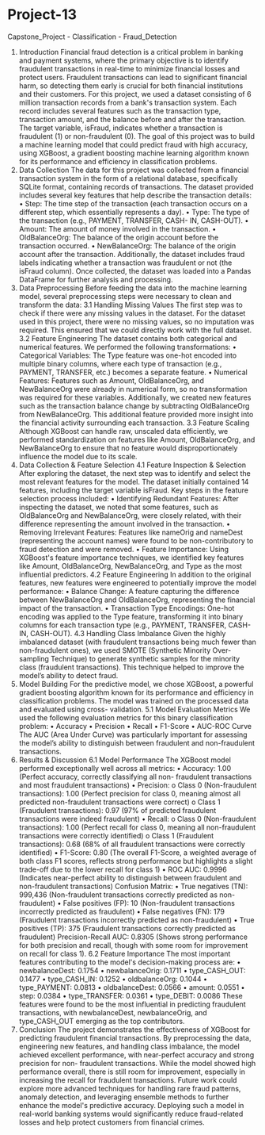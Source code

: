 # Project-13
Capstone_Project - Classification - Fraud_Detection

1. Introduction
Financial fraud detection is a critical problem in banking and payment systems,
where the primary objective is to identify fraudulent transactions in real-time
to minimize financial losses and protect users. Fraudulent transactions can
lead to significant financial harm, so detecting them early is crucial for both
financial institutions and their customers.
For this project, we used a dataset consisting of 6 million transaction records
from a bank's transaction system. Each record includes several features such
as the transaction type, transaction amount, and the balance before and after
the transaction. The target variable, isFraud, indicates whether a transaction is
fraudulent (1) or non-fraudulent (0). The goal of this project was to build a
machine learning model that could predict fraud with high accuracy, using
XGBoost, a gradient boosting machine learning algorithm known for its
performance and efficiency in classification problems.
2. Data Collection
The data for this project was collected from a financial transaction system in
the form of a relational database, specifically SQLite format, containing
records of transactions. The dataset provided includes several key features
that help describe the transaction details:
• Step: The time step of the transaction (each transaction occurs on a
different step, which essentially represents a day).
• Type: The type of the transaction (e.g., PAYMENT, TRANSFER, CASH-
IN, CASH-OUT).
• Amount: The amount of money involved in the transaction.
• OldBalanceOrg: The balance of the origin account before the
transaction occurred.
• NewBalanceOrg: The balance of the origin account after the
transaction.
Additionally, the dataset includes fraud labels indicating whether a transaction
was fraudulent or not (the isFraud column). Once collected, the dataset was
loaded into a Pandas DataFrame for further analysis and processing.
3. Data Preprocessing
Before feeding the data into the machine learning model, several
preprocessing steps were necessary to clean and transform the data:
3.1 Handling Missing Values
The first step was to check if there were any missing values in the dataset.
For the dataset used in this project, there were no missing values, so no
imputation was required. This ensured that we could directly work with the
full dataset.
3.2 Feature Engineering
The dataset contains both categorical and numerical features. We performed
the following transformations:
• Categorical Variables: The Type feature was one-hot encoded into
multiple binary columns, where each type of transaction (e.g.,
PAYMENT, TRANSFER, etc.) becomes a separate feature.
• Numerical Features: Features such as Amount, OldBalanceOrg, and
NewBalanceOrg were already in numerical form, so no transformation was
required for these variables.
Additionally, we created new features such as the transaction balance change
by subtracting OldBalanceOrg from NewBalanceOrg. This additional feature
provided more insight into the financial activity surrounding each transaction.
3.3 Feature Scaling
Although XGBoost can handle raw, unscaled data efficiently, we performed
standardization on features like Amount, OldBalanceOrg, and NewBalanceOrg to
ensure that no feature would disproportionately influence the model due to its
scale.
4. Data Collection & Feature Selection
4.1 Feature Inspection & Selection
After exploring the dataset, the next step was to identify and select the most
relevant features for the model. The dataset initially contained 14 features,
including the target variable isFraud. Key steps in the feature selection process
included:
• Identifying Redundant Features: After inspecting the dataset, we
noted that some features, such as OldBalanceOrg and NewBalanceOrg, were
closely related, with their difference representing the amount involved
in the transaction.
• Removing Irrelevant Features: Features like nameOrig and nameDest
(representing the account names) were found to be non-contributory to
fraud detection and were removed.
• Feature Importance: Using XGBoost's feature importance techniques,
we identified key features like Amount, OldBalanceOrg, NewBalanceOrg, and
Type as the most influential predictors.
4.2 Feature Engineering
In addition to the original features, new features were engineered to
potentially improve the model performance:
• Balance Change: A feature capturing the difference between
NewBalanceOrg and OldBalanceOrg, representing the financial impact of the
transaction.
• Transaction Type Encodings: One-hot encoding was applied to the
Type feature, transforming it into binary columns for each transaction
type (e.g., PAYMENT, TRANSFER, CASH-IN, CASH-OUT).
4.3 Handling Class Imbalance
Given the highly imbalanced dataset (with fraudulent transactions being much
fewer than non-fraudulent ones), we used SMOTE (Synthetic Minority Over-
sampling Technique) to generate synthetic samples for the minority class
(fraudulent transactions). This technique helped to improve the model’s ability
to detect fraud.
5. Model Building
For the predictive model, we chose XGBoost, a powerful gradient boosting
algorithm known for its performance and efficiency in classification problems.
The model was trained on the processed data and evaluated using cross-
validation.
5.1 Model Evaluation Metrics
We used the following evaluation metrics for this binary classification problem:
• Accuracy
• Precision
• Recall
• F1-Score
• AUC-ROC Curve
The AUC (Area Under Curve) was particularly important for assessing the
model’s ability to distinguish between fraudulent and non-fraudulent
transactions.
6. Results & Discussion
6.1 Model Performance
The XGBoost model performed exceptionally well across all metrics:
• Accuracy: 1.00 (Perfect accuracy, correctly classifying all non-
fraudulent transactions and most fraudulent transactions)
• Precision:
o Class 0 (Non-fraudulent transactions): 1.00 (Perfect
precision for class 0, meaning almost all predicted non-fraudulent
transactions were correct)
o Class 1 (Fraudulent transactions): 0.97 (97% of predicted
fraudulent transactions were indeed fraudulent)
• Recall:
o Class 0 (Non-fraudulent transactions): 1.00 (Perfect recall for
class 0, meaning all non-fraudulent transactions were correctly
identified)
o Class 1 (Fraudulent transactions): 0.68 (68% of all fraudulent
transactions were correctly identified)
• F1-Score: 0.80 (The overall F1-Score, a weighted average of both class
F1 scores, reflects strong performance but highlights a slight trade-off
due to the lower recall for class 1)
• ROC AUC: 0.9996 (Indicates near-perfect ability to distinguish between
fraudulent and non-fraudulent transactions)
Confusion Matrix:
• True negatives (TN): 999,436 (Non-fraudulent transactions correctly
predicted as non-fraudulent)
• False positives (FP): 10 (Non-fraudulent transactions incorrectly
predicted as fraudulent)
• False negatives (FN): 179 (Fraudulent transactions incorrectly predicted
as non-fraudulent)
• True positives (TP): 375 (Fraudulent transactions correctly predicted as
fraudulent)
Precision-Recall AUC: 0.8305 (Shows strong performance for both precision
and recall, though with some room for improvement on recall for class 1).
6.2 Feature Importance
The most important features contributing to the model's decision-making
process are:
• newbalanceDest: 0.1754
• newbalanceOrig: 0.1711
• type_CASH_OUT: 0.1477
• type_CASH_IN: 0.1252
• oldbalanceOrg: 0.1044
• type_PAYMENT: 0.0813
• oldbalanceDest: 0.0566
• amount: 0.0551
• step: 0.0384
• type_TRANSFER: 0.0361
• type_DEBIT: 0.0086
These features were found to be the most influential in predicting fraudulent
transactions, with newbalanceDest, newbalanceOrig, and type_CASH_OUT emerging
as the top contributors.
7. Conclusion
The project demonstrates the effectiveness of XGBoost for predicting
fraudulent financial transactions. By preprocessing the data, engineering new
features, and handling class imbalance, the model achieved excellent
performance, with near-perfect accuracy and strong precision for non-
fraudulent transactions.
While the model showed high performance overall, there is still room for
improvement, especially in increasing the recall for fraudulent transactions.
Future work could explore more advanced techniques for handling rare fraud
patterns, anomaly detection, and leveraging ensemble methods to further
enhance the model's predictive accuracy.
Deploying such a model in real-world banking systems would significantly
reduce fraud-related losses and help protect customers from financial crimes.
